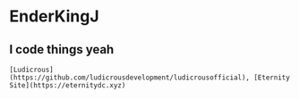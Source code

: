 # EnderKingJ
## I code things yeah
``
[Ludicrous](https://github.com/ludicrousdevelopment/ludicrousofficial), [Eternity Site](https://eternitydc.xyz)
``

